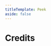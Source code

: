 ```yaml
---
titleTemplate: Peek
aside: false
---
```


# Credits

<Credits :credits="credits"/>

<script setup>
const credits = [
  {
    element: { name: "Simplified Chinese translation" },
    name: {
      name: "Cccc_",
      link: "https://github.com/Cccc-owo",
    },
  },
  {
    element: { name: "Russian translation" },
    name: {
      name: "Disketaa",
      link: "https://github.com/Disketaa",
    },
  },
  {
    element: { name: "Ukrainian translation" },
    name: {
      name: "Un roman",
      link: "https://github.com/unroman",
    },
  },
  {
    element: { name: "Tatar translation" },
    name: {
      name: "Amirhan-Taipovjan-Greatest-I",
      link: "https://github.com/Amirhan-Taipovjan-Greatest-I",
    },
  },
];
</script>
